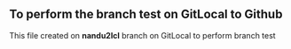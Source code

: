 ## To perform the branch test on GitLocal to Github 
This file created on __nandu2lcl__ branch on GitLocal to perform branch test